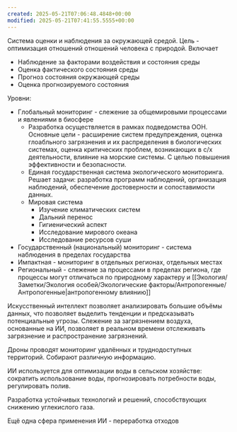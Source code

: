 ```yaml
---
created: 2025-05-21T07:06:48.4848+00:00
modified: 2025-05-21T07:41:55.5555+00:00
---
```

Система оценки и наблюдения за окружающей средой. Цель - оптимизация отношений отношений человека с природой. Включает
* Наблюдение за факторами воздействия и состояния среды
* Оценка фактического состояния среды
* Прогноз состояния окружающей среды
* Оценка прогнозируемого состояния

Уровни:
* Глобальный мониторинг - слежение за общемировыми процессами и явлениями в биосфере
	* Разработка осуществляется в рамках подведомства ООН. Основные цели - расширение систем предупреждения, оценка глоабльного загрязнения и их распределения в биологических системах, оценка критических проблем, возникающих в с/х деятельности, влияние на морские системы. С целью повышения эффективности и безопасности.
	* Единая государственная система экологического мониторинга. Решает задачи: разработка программ наблюдений, организация наблюдений, обеспечение достоверности и сопоставимости данных.
	* Мировая система
		* Изучение климатических систем
		* Дальний перенос
		* Гигиенический аспект
		* Исследование мирового океана
		* Исследование ресурсов суши
* Государственный (национальный) мониторинг - система наблюдения в пределах государства
* Импактная - мониторинг в отдельных регионах, отдельных местах
* Региональный - слежение за процессами в пределах региона, где процессы могут отличаться по природному характеру и [[Экология/Заметки/Экология особей/Экологические факторы/Антропогенные/Антропогенные|антропогенному влиянию]]

Искусственный интеллект позволяет анализировать большие объёмы данных, что позволяет выделить тенденции и предсказывать потенциальные угрозы. Слежение за загрязнением воздуха, основанные на ИИ, позволяет в реальном времени отслеживать загрязнение и распространение загрязнений.

Дроны проводят мониторинг удалённых и труднодоступных территорий. Собирают различную информацию. 

ИИ используется для оптимизации воды в сельском хозяйстве: сократить использование воды, прогнозировать потребности воды, регулировать полив. 

Разработка устойчивых технологий и решений, способствующих снижению углекислого газа.

Ещё одна сфера применения ИИ - переработка отходов
